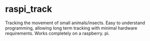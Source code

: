 # raspi_track
Tracking the movement of small animals/insects. Easy to understand programming, allowing long term tracking with minimal hardware requirements. Works completely on a raspberry. pi.
